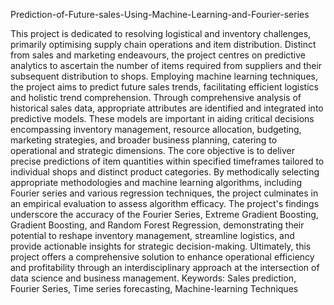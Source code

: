 Prediction-of-Future-sales-Using-Machine-Learning-and-Fourier-series


This project is dedicated to resolving logistical and inventory challenges, primarily optimising supply chain operations and item distribution. Distinct from sales and marketing endeavours, the project centres on predictive analytics to ascertain the number of items required from suppliers and their subsequent distribution to shops. Employing machine learning techniques, the project aims to predict future sales trends, facilitating efficient logistics and holistic trend comprehension.
Through comprehensive analysis of historical sales data, appropriate attributes are identified and integrated into predictive models. These models are important in aiding critical decisions encompassing inventory management, resource allocation, budgeting, marketing strategies, and broader business planning, catering to operational and strategic dimensions.
The core objective is to deliver precise predictions of item quantities within specified timeframes tailored to individual shops and distinct product categories. By methodically selecting appropriate methodologies and machine learning algorithms, including Fourier series and various regression techniques, the project culminates in an empirical evaluation to assess algorithm efficacy.
The project's findings underscore the accuracy of the Fourier Series, Extreme Gradient Boosting, Gradient Boosting, and Random Forest Regression, demonstrating their potential to reshape inventory management, streamline logistics, and provide actionable insights for strategic decision-making. Ultimately, this project offers a comprehensive solution to enhance operational efficiency and profitability through an interdisciplinary approach at the intersection of data science and business management.
Keywords: Sales prediction, Fourier Series, Time series forecasting, Machine-learning Techniques

